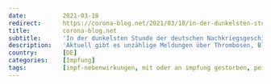 ```yaml
---
date:          2021-03-18
redirect:      https://corona-blog.net/2021/03/18/in-der-dunkelsten-stunde-der-deutschen-nachkriegsgeschichte-laesst-uns-das-pei-im-stich/
title:         corona-blog.net
subtitle:      'In der dunkelsten Stunde der deutschen Nachkriegsgeschichte lässt uns das PEI im Stich'
description:   'Aktuell gibt es unzählige Meldungen über Thrombosen, Blutgerinnsel und Todesfälle bei jungen Menschen im Zusammenhang mit der Coronavirus Impfung.'
country:       [DE]
categories:    [Impfung]
tags:          [impf-nebenwirkungen, mit oder an impfung gestorben, pei]
---
```


